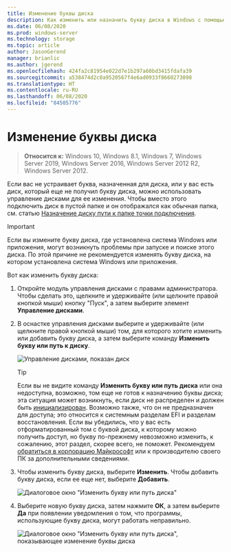 ```yaml
---
title: Изменение буквы диска
description: Как изменить или назначить букву диска в Windows с помощью оснастки управления дисками.
ms.date: 06/08/2020
ms.prod: windows-server
ms.technology: storage
ms.topic: article
author: JasonGerend
manager: brianlic
ms.author: jgerend
ms.openlocfilehash: 424fa2c81954e022d7e1b297a60bd3415fdafa39
ms.sourcegitcommit: a538474d2c0a9520567f4e6ad0933f8660273098
ms.translationtype: HT
ms.contentlocale: ru-RU
ms.lasthandoff: 06/08/2020
ms.locfileid: "84505776"
---
```

# <a name="change-a-drive-letter"></a>Изменение буквы диска

> **Относится к:** Windows 10, Windows 8.1, Windows 7, Windows Server 2019, Windows Server 2016, Windows Server 2012 R2, Windows Server 2012.

Если вас не устраивает буква, назначенная для диска, или у вас есть диск, который еще не получил букву диска, можно использовать управление дисками для ее изменения. Чтобы вместо этого подключить диск в пустой папке и он отображался как обычная папка, см. статью [Назначение диску пути к папке точки подключения](assign-a-mount-point-folder-path-to-a-drive.md).

> [!IMPORTANT]
> Если вы измените букву диска, где установлена система Windows или приложения, могут возникнуть проблемы при запуске и поиске этого диска. По этой причине не рекомендуется изменять букву диска, на котором установлена система Windows или приложения.

Вот как изменить букву диска:

1. Откройте модуль управления дисками с правами администратора.
    Чтобы сделать это, щелкните и удерживайте (или щелкните правой кнопкой мыши) кнопку "Пуск", а затем выберите элемент **Управление дисками**.
1. В оснастке управления дисками выберите и удерживайте (или щелкните правой кнопкой мыши) том, для которого хотите изменить или добавить букву диска, а затем выберите команду **Изменить букву или путь к диску**.

    ![Управление дисками, показан диск](media/change-drive-letter.png)
    > [!TIP]
    > Если вы не видите команду **Изменить букву или путь диска** или она недоступна, возможно, том еще не готов к назначению буквы диска; эта ситуация может возникнуть, если диск не распределен и должен быть [инициализирован](initialize-new-disks.md). Возможно также, что он не предназначен для доступа; это относится к системным разделам EFI и разделам восстановления. Если вы убедились, что у вас есть отформатированный том с буквой диска, к которому можно получить доступ, но букву по-прежнему невозможно изменить, к сожалению, этот раздел, скорее всего, не поможет. Рекомендуем [обратиться в корпорацию Майкрософт](https://support.microsoft.com/contactus/) или к производителю своего ПК за дополнительными сведениями.

1. Чтобы изменить букву диска, выберите **Изменить**. Чтобы добавить букву диска, если ее еще нет, выберите **Добавить**.

    ![Диалоговое окно "Изменить букву или путь диска"](media/change-drive-letter2.png)
1. Выберите новую букву диска, затем нажмите **ОК**, а затем выберите **Да** при появлении уведомления о том, что программы, использующие букву диска, могут работать неправильно.

    ![Диалоговое окно "Изменить букву или путь диска", показывающее изменение буквы диска](media/change-drive-letter3.png)
